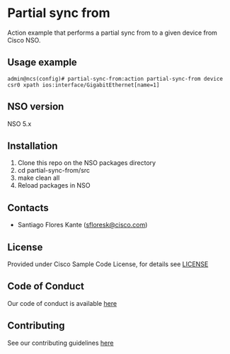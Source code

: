# Partial sync from

Action example that performs a partial sync from to a given device from Cisco NSO. 

## Usage example

 ```
 admin@ncs(config)# partial-sync-from:action partial-sync-from device csr0 xpath ios:interface/GigabitEthernet[name=1]            

 ```

## NSO version

NSO 5.x

## Installation

1. Clone this repo on the NSO packages directory
2. cd partial-sync-from/src
3. make clean all
4. Reload packages in NSO

## Contacts

* Santiago Flores Kante (sfloresk@cisco.com)

## License

Provided under Cisco Sample Code License, for details see [LICENSE](./LICENSE.md)

## Code of Conduct

Our code of conduct is available [here](./CODE_OF_CONDUCT.md)

## Contributing

See our contributing guidelines [here](./CONTRIBUTING.md)
